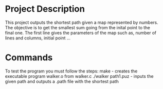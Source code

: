 # Project Description

This project outputs the shortest path given a map represented by numbers. The objective is to get the smallest sum going from the inital point to the final one.
The first line gives the parameters of the map such as, number of lines and columns, initial point ...


# Commands
To test the program you must follow the steps:
make - creates the executable program walker.o from walker.c
./walker path1.puz - inputs the given path and outputs a .path file with the shortest path
